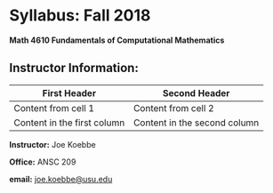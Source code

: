 # Syllabus: Fall 2018

**Math 4610 Fundamentals of Computational Mathematics**

## Instructor Information:

First Header | Second Header
------------ | -------------
Content from cell 1 | Content from cell 2
Content in the first column | Content in the second column

**Instructor:**  Joe Koebbe

**Office:** ANSC 209

**email:** [joe.koebbe@usu.edu](mailto:joe.koebbe@usu.edu)

